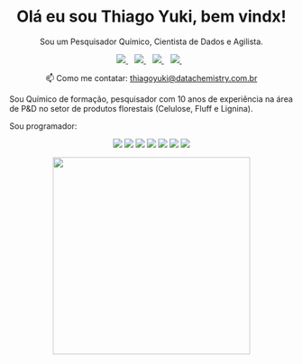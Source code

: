 <h1 align='center'>
Olá eu sou Thiago Yuki, bem vindx!
</h1>


<p align='center'>
  Sou um Pesquisador Químico, Cientista de Dados e Agilista.
</p>

<p align='center'>
  
  <a href="https://www.linkedin.com/in/thiagoyuki/">
    <img src="https://img.shields.io/badge/linkedin-%230077B5.svg?&style=for-the-badge&logo=linkedin&logoColor=white" />
  </a>&nbsp;&nbsp;
  
  
   <a href="https://datachemistry.medium.com/">
    <img src=	"https://img.shields.io/badge/Medium-12100E?style=for-the-badge&logo=medium&logoColor=white" />
  </a>&nbsp;&nbsp;
  
   <a href="https://www.youtube.com/channel/UCHQvEWd_9JIU7iCmK-JFIYg?view_as=subscriber">
    <img src=	"https://img.shields.io/badge/YouTube-FF0000?style=for-the-badge&logo=youtube&logoColor=white" />
  </a>&nbsp;&nbsp;
  
   <a href="https://www.twitch.tv/datachemistry">
    <img src=	"https://img.shields.io/badge/Twitch-9146FF?style=for-the-badge&logo=twitch&logoColor=white" />
  </a>&nbsp;&nbsp;
  
  
  
  </p>
  
 <p align='center'>
  📫 Como me contatar: <a href='mailto:thiagoyuki@datachemistry.com.br'>thiagoyuki@datachemistry.com.br</a>
</p>
  
 
 
Sou Químico de formação, pesquisador com 10 anos de experiência na área de P&D no setor de produtos florestais (Celulose, Fluff e Lignina).

Sou programador: <p align = 'center'>
<img src=	"https://img.shields.io/badge/R-276DC3?style=for-the-badge&logo=r&logoColor=white" /> 
<img src=	"https://img.shields.io/badge/Python-14354C?style=for-the-badge&logo=python&logoColor=white" />
<img src=	"https://img.shields.io/badge/Markdown-000000?style=for-the-badge&logo=markdown&logoColor=white" />
<img src=	"https://img.shields.io/badge/MySQL-00000F?style=for-the-badge&logo=mysql&logoColor=white" />
<img src=	"https://img.shields.io/badge/SQLite-07405E?style=for-the-badge&logo=sqlite&logoColor=white" />
<img src=	"https://img.shields.io/badge/HTML5-E34F26?style=for-the-badge&logo=html5&logoColor=white" />
<img src=	"https://img.shields.io/badge/CSS3-1572B6?style=for-the-badge&logo=css3&logoColor=white" />
</p>

<p align='center'>
  <a href="#"><img src="https://github-readme-stats.vercel.app/api?username=datachemistry&show_icons=true&count_private=true&theme=dark" width="350"></a>
</p>
